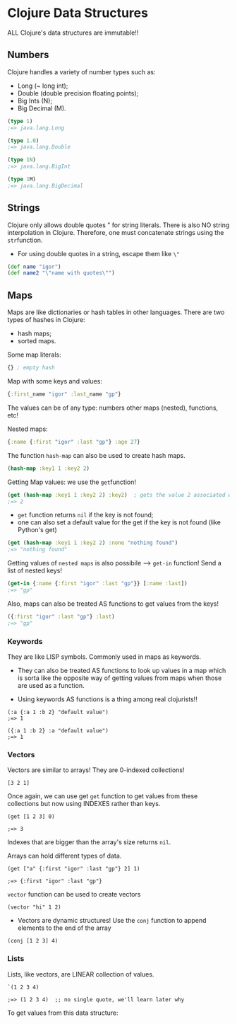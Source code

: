 # Clojure Data Structures

ALL Clojure's data structures are immutable!!

## Numbers

Clojure handles a variety of number types such as:

* Long (~ long int);
* Double (double precision floating points);
* Big Ints (N);
* Big Decimal (M).

```clojure
(type 1)
;=> java.lang.Long
```
```clojure
(type 1.0)
;=> java.lang.Double
```
```clojure
(type 1N)
;=> java.lang.BigInt
```
```clojure
(type 1M)
;=> java.lang.BigDecimal
```

## Strings

Clojure only allows double quotes " for string literals.
There is also NO string interpolation in Clojure. Therefore,
one must concatenate strings using the ```str```function.

* For using double quotes in a string, escape them like ```\"```

```clojure
(def name "igor")
(def name2 "\"name with quotes\"")
```

## Maps

Maps are like dictionaries or hash tables in other languages. There
are two types of hashes in Clojure:

* hash maps;
* sorted maps.

Some map literals:

```clojure
{} ; empty hash
```

Map with some keys and values:

```clojure
{:first_name "igor" :last_name "gp"}
```

The values can be of any type: numbers other maps (nested), functions, etc!

Nested maps:

```clojure
{:name {:first "igor" :last "gp"} :age 27}
```

The function ```hash-map``` can also be used to create hash maps.

```clojure
(hash-map :key1 1 :key2 2)
```

Getting Map values: we use the ```get```function!

```clojure
(get (hash-map :key1 1 :key2 2) :key2)  ; gets the value 2 associated with the :key2
;=> 2
```

* ```get``` function returns ```nil``` if the key is not found;
* one can also set a default value for the get if the key is not found (like Python's get)

```clojure
(get (hash-map :key1 1 :key2 2) :none "nothing found")
;=> "nothing found"
```

Getting values of ```nested maps``` is also possibile --> ```get-in``` function!
Send a list of nested keys!

```clojure
(get-in {:name {:first "igor" :last "gp"}} [:name :last])
;=> "gp"
```

Also, maps can also be treated AS functions to get values from the keys!

```clojure
({:first "igor" :last "gp"} :last)
;=> "gp"
```

### Keywords

They are like LISP symbols. Commonly used in maps as keywords.

* They can also be treated AS functions to look up values in a map which
is sorta like the opposite way of getting values from maps when those
are used as a function.

* Using keywords AS functions is a thing among real clojurists!!

```
(:a {:a 1 :b 2} "default value")
;=> 1

({:a 1 :b 2} :a "default value")
;=> 1
```

### Vectors

Vectors are similar to arrays! They are 0-indexed collections!

```
[3 2 1]
```

Once again, we can use get ```get``` function to get values
from these collections but now using INDEXES rather than keys.

```
(get [1 2 3] 0)

;=> 3
```
Indexes that are bigger than the array's size returns ```nil```.

Arrays can hold different types of data.

```
(get ["a" {:first "igor" :last "gp"} 2] 1)

;=> {:first "igor" :last "gp"}
```
```vector``` function can be used to create vectors

```
(vector "hi" 1 2)
```
* Vectors are dynamic structures! Use the ```conj``` function
to append elements to the end of the array

```
(conj [1 2 3] 4)
```

### Lists 

Lists, like vectors, are LINEAR collection of values. 

```
`(1 2 3 4)

;=> (1 2 3 4)  ;; no single quote, we'll learn later why
```

To get values from this data structure:

```

```
